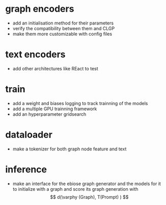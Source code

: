 # graph encoders
- add an initialisation method for their parameters
- verify the compatibility between them and CLGP
- make them more customizable with config files

# text encoders
- add other architectures like REact to test

# train
- add a weight and biases logging to track trainning of the models
- add a multiple GPU trainning framework
- add an hyperparameter gridsearch

# dataloader
- make a tokenizer for both graph node feature and text

# inference
- make an interface for the ebiose graph generator and the models for it to initialize with a graph and score its graph generation with 
$$ d(\varphy (Graph), T(Prompt) ) $$